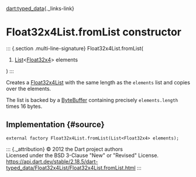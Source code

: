 [dart:typed\_data](../../dart-typed_data/dart-typed_data-library){._links-link}

Float32x4List.fromList constructor
==================================

::: {.section .multi-line-signature}
Float32x4List.fromList(

1.  [List](../../dart-core/list-class)\<[Float32x4](../float32x4-class)\>
    elements

)
:::

Creates a [Float32x4List](../float32x4list-class) with the same length
as the `elements` list and copies over the elements.

The list is backed by a [ByteBuffer](../bytebuffer-class) containing
precisely `elements.length` times 16 bytes.

Implementation {#source}
--------------

``` {.language-dart data-language="dart"}
external factory Float32x4List.fromList(List<Float32x4> elements);
```

::: {._attribution}
© 2012 the Dart project authors\
Licensed under the BSD 3-Clause \"New\" or \"Revised\" License.\
<https://api.dart.dev/stable/2.18.5/dart-typed_data/Float32x4List/Float32x4List.fromList.html>
:::

